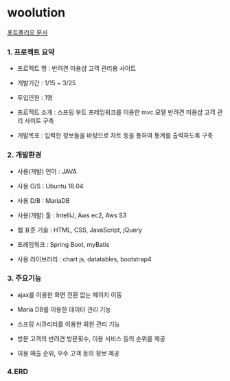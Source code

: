 # woolution

[포트폴리오 문서](https://github.com/hanbong5938/woolution/blob/master/Woolution%20%EB%AC%B8%EC%84%9C.pdf)

### 1. 프로젝트 요약
- 프로젝트 명 : 반려견 미용샵 고객 관리용 사이트

- 개발기간 : 1/15 ~ 3/25

- 투입인원 : 1명

- 프로젝트 소개 : 스프링 부트 프레임워크를 이용한 mvc 모델 반려견 미용샵 고객 관리 사이트 구축

- 개발목표 : 입력한 정보들을 바탕으로 차트 등을 통하여 통계를 출력하도록 구축

### 2. 개발환경

- 사용(개발) 언어 : JAVA

- 사용 O/S : Ubuntu 18.04

- 사용 D/B : MariaDB

- 사용(개발)  툴 : IntelliJ, Aws ec2, Aws S3

- 웹 표준 기술 : HTML, CSS, JavaScript, jQuery

- 프레임워크 : Spring Boot, myBatis

- 사용 라이브러리 : chart js, datatables, bootstrap4

### 3. 주요기능

- ajax를 이용한 화면 전환 없는 페이지 이동

- Maria DB를 이용한 데이터 관리 기능

- 스프링 시큐리티를 이용한 회원 관리 기능 

- 방분 고객의 반려견 방문횟수, 이용 서비스 등의 순위를 제공

- 이용 매출 순위, 우수 고객 등의 정보 제공

### 4.ERD
